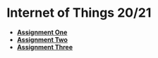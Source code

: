 # Internet of Things 20/21 

- **[Assignment One](first_delivery/docs/First.md)**
- **[Assignment Two](second_delivery/docs/Second.md)**
- **[Assignment Three](third_delivery/docs/Third.md)**
